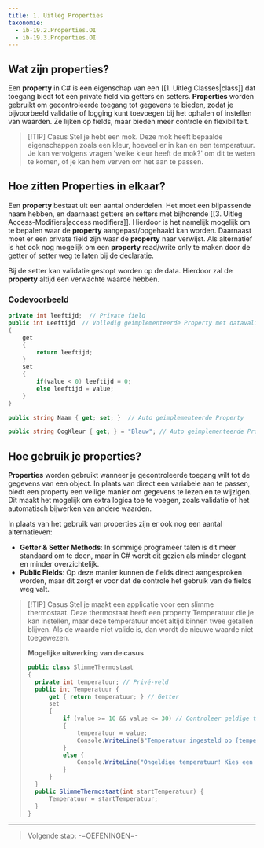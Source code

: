 ```yaml
---
title: 1. Uitleg Properties
taxonomie:
  - ib-19.2.Properties.OI
  - ib-19.3.Properties.OI
---
```


## Wat zijn properties?
Een **property** in C# is een eigenschap van een [[1. Uitleg Classes|class]] dat toegang biedt tot een private field via getters en setters. **Properties** worden gebruikt om gecontroleerde toegang tot gegevens te bieden, zodat je bijvoorbeeld validatie of logging kunt toevoegen bij het ophalen of instellen van waarden. Ze lijken op fields, maar bieden meer controle en flexibiliteit.

> [!TIP] Casus
> Stel je hebt een mok. Deze mok heeft bepaalde eigenschappen zoals een kleur, hoeveel er in kan en een temperatuur. Je kan vervolgens vragen 'welke kleur heeft de mok?' om dit te weten te komen, of je kan hem verven om het aan te passen.

## Hoe zitten Properties in elkaar?
Een **property** bestaat uit een aantal onderdelen. Het moet een bijpassende naam hebben, en daarnaast getters en setters met bijhorende [[3. Uitleg Access-Modifiers|access modifiers]]. Hierdoor is het namelijk mogelijk om te bepalen waar de **property** aangepast/opgehaald kan worden. Daarnaast moet er een private field zijn waar de **property** naar verwijst. Als alternatief is het ook nog mogelijk om een **property** read/write only te maken door de getter of setter weg te laten bij de declaratie.

Bij de setter kan validatie gestopt worden op de data. Hierdoor zal de **property** altijd een verwachte waarde hebben.

### Codevoorbeeld
```C#
private int leeftijd;  // Private field
public int Leeftijd  // Volledig geimplementeerde Property met datavalidatie
{  
    get  
    {  
        return leeftijd;  
    }  
    set  
    {   
		if(value < 0) leeftijd = 0;  
        else leeftijd = value;  
    }
}  

public string Naam { get; set; }  // Auto geimplementeerde Property

public string OogKleur { get; } = "Blauw"; // Auto geimplementeerde Property zonder setter
```

## Hoe gebruik je properties?
**Properties** worden gebruikt wanneer je gecontroleerde toegang wilt tot de gegevens van een object. In plaats van direct een variabele aan te passen, biedt een property een veilige manier om gegevens te lezen en te wijzigen. Dit maakt het mogelijk om extra logica toe te voegen, zoals validatie of het automatisch bijwerken van andere waarden.

In plaats van het gebruik van properties zijn er ook nog een aantal alternatieven:
* **Getter & Setter Methods**: In sommige programeer talen is dit meer standaard om te doen, maar in C# wordt dit gezien als minder elegant en minder overzichtelijk.
* **Public Fields**: Op deze manier kunnen de fields direct aangesproken worden, maar dit zorgt er voor dat de controle het gebruik van de fields weg valt.

> [!TIP] Casus
> Stel je maakt een applicatie voor een slimme thermostaat. Deze thermostaat heeft een property Temperatuur die je kan instellen, maar deze temperatuur moet altijd binnen twee getallen blijven. Als de waarde niet valide is, dan wordt de nieuwe waarde niet toegewezen.
> 
> **Mogelijke uitwerking van de casus**
> ```C#
> public class SlimmeThermostaat 
> { 
> 	private int temperatuur; // Privé-veld 
> 	public int Temperatuur { 
> 		get { return temperatuur; } // Getter 
> 		set 
> 		{ 
> 			if (value >= 10 && value <= 30) // Controleer geldige temperatuur 
> 			{ 
> 				temperatuur = value; 
> 				Console.WriteLine($"Temperatuur ingesteld op {temperatuur}°C."); 
> 			} 
> 			else { 
> 				Console.WriteLine("Ongeldige temperatuur! Kies een waarde tussen 10°C en 30°C."); 
> 			} 
> 		} 
> 	} 
> 	public SlimmeThermostaat(int startTemperatuur) { 
> 		Temperatuur = startTemperatuur; 
> 	} 
> }
> ```

---

> Volgende stap: -=OEFENINGEN=-
